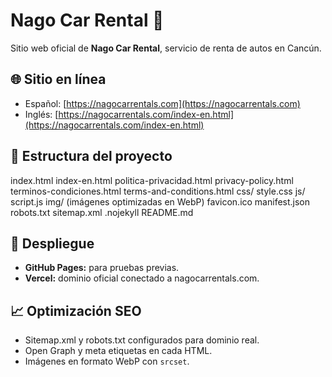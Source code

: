# Nago Car Rental 🚗

Sitio web oficial de **Nago Car Rental**, servicio de renta de autos en Cancún.

## 🌐 Sitio en línea
- Español: [https://nagocarrentals.com](https://nagocarrentals.com)
- Inglés: [https://nagocarrentals.com/index-en.html](https://nagocarrentals.com/index-en.html)

## 📂 Estructura del proyecto
index.html
index-en.html
politica-privacidad.html
privacy-policy.html
terminos-condiciones.html
terms-and-conditions.html
css/
style.css
js/
script.js
img/
(imágenes optimizadas en WebP)
favicon.ico
manifest.json
robots.txt
sitemap.xml
.nojekyll
README.md


## 🚀 Despliegue
- **GitHub Pages:** para pruebas previas.
- **Vercel:** dominio oficial conectado a nagocarrentals.com.

## 📈 Optimización SEO
- Sitemap.xml y robots.txt configurados para dominio real.
- Open Graph y meta etiquetas en cada HTML.
- Imágenes en formato WebP con `srcset`.
